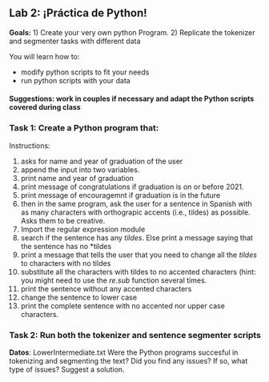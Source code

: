 ## Lab 2: ¡Práctica de Python! 

**Goals:** 1) Create your very own python Program. 2) Replicate the tokenizer and segmenter tasks with different data

You will learn how to:
- modify python scripts to fit your needs
- run python scripts with your data

#### Suggestions: work in couples if necessary and adapt the Python scripts covered during class

### Task 1: Create a Python program that:
Instructions:
1. asks for name and year of graduation of the user
2. append the input into two variables. 
3. print name and year of graduation
4. print message of congratulations if graduation is on or before 2021. 
5. print message of encouragemnt if graduation is in the future
6. then in the same program, ask the user for a sentence in Spanish with as many characters with orthograpic accents (i.e., tildes) as possible. Asks them to be creative. 
7. Import the regular expression module
8. search if the sentence has any *tildes*. Else print a message saying that the sentence has no *tildes
9. print a message that tells the user that you need to change all the *tildes* to characters with no tildes
10. substitute all the characters with tildes to no accented characters (hint: you might need to use the *re.sub* function several times.
11. print the sentence without any accented characters
12. change the sentence to lower case
13. print the complete sentence with no accented nor upper case characters. 


### Task 2: Run both the tokenizer and sentence segmenter scripts
**Datos**: LowerIntermediate.txt
Were the Python programs succesful in tokenizing and segmenting the text?
Did you find any issues? If so, what type of issues? Suggest a solution. 
